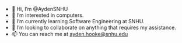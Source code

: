 - 👋 Hi, I’m @AydenSNHU
- 👀 I’m interested in computers.
- 🌱 I’m currently learning Software Engineering at SNHU.
- 💞️ I’m looking to collaborate on anything that requires my assistance.
- 📫 You can reach me at ayden.hooke@snhu.edu

<!---
AydenSNHU/AydenSNHU is a ✨ special ✨ repository because its `README.md` (this file) appears on your GitHub profile.
You can click the Preview link to take a look at your changes.
--->

